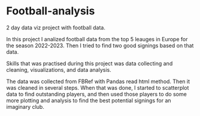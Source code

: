 # Football-analysis
 2 day data viz project with football data.

 In this project I analized football data from the top 5 leauges in Europe for the season 2022-2023. Then I tried to find two good signings based on that data.

 Skills that was practised during this project was data collecting and cleaning, visualizations, and data analysis.

 The data was collected from FBRef with Pandas read html method. Then it was cleaned in several steps. When that was done, I started to scatterplot data to find outstanding players, and then used those players to do some more plotting and analysis to find the best potential signings for an imaginary club. 
